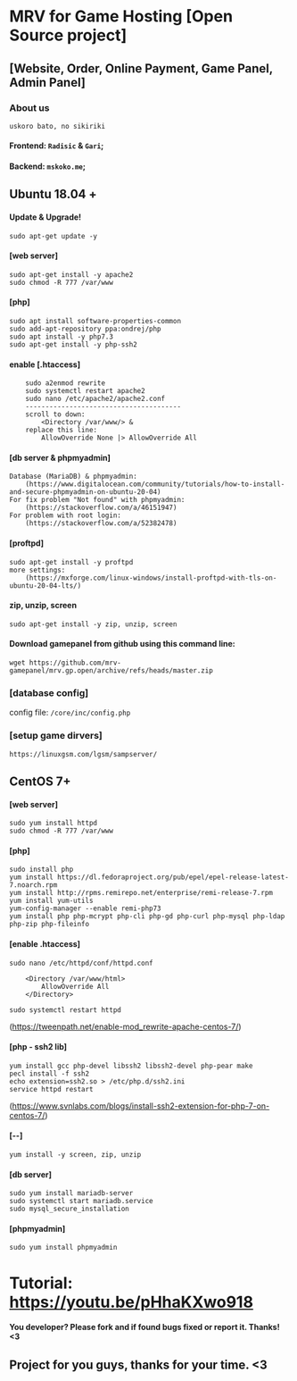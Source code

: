 # MRV for Game Hosting [Open Source project] 
## [Website, Order, Online Payment, Game Panel, Admin Panel]

### About us
``uskoro bato, no sikiriki``

#### Frontend: `Radisic` & `Gari`;
#### Backend: `mskoko.me`;


## Ubuntu 18.04 +

#### Update & Upgrade!
	sudo apt-get update -y

#### [web server]
	sudo apt-get install -y apache2
	sudo chmod -R 777 /var/www

#### [php]
	sudo apt install software-properties-common
	sudo add-apt-repository ppa:ondrej/php
	sudo apt install -y php7.3
	sudo apt-get install -y php-ssh2

#### enable [.htaccess]
		sudo a2enmod rewrite
		sudo systemctl restart apache2
		sudo nano /etc/apache2/apache2.conf
		---------------------------------------
		scroll to down:
			<Directory /var/www/> &
		replace this line:
			AllowOverride None |> AllowOverride All

#### [db server & phpmyadmin]
	Database (MariaDB) & phpmyadmin:
		(https://www.digitalocean.com/community/tutorials/how-to-install-and-secure-phpmyadmin-on-ubuntu-20-04)
	For fix problem "Not found" with phpmyadmin:
		(https://stackoverflow.com/a/46151947)
	For problem with root login:
		(https://stackoverflow.com/a/52382478)

#### [proftpd]
	sudo apt-get install -y proftpd
	more settings:
		(https://mxforge.com/linux-windows/install-proftpd-with-tls-on-ubuntu-20-04-lts/)

#### zip, unzip, screen
``sudo apt-get install -y zip, unzip, screen``

#### Download gamepanel from github using this command line:
``wget https://github.com/mrv-gamepanel/mrv.gp.open/archive/refs/heads/master.zip``

### [database config]
config file: ``/core/inc/config.php``

### [setup game dirvers]
``https://linuxgsm.com/lgsm/sampserver/``





## CentOS 7+

#### [web server]
	sudo yum install httpd
	sudo chmod -R 777 /var/www

#### [php]
	sudo install php
	yum install https://dl.fedoraproject.org/pub/epel/epel-release-latest-7.noarch.rpm
	yum install http://rpms.remirepo.net/enterprise/remi-release-7.rpm
	yum install yum-utils
	yum-config-manager --enable remi-php73
	yum install php php-mcrypt php-cli php-gd php-curl php-mysql php-ldap php-zip php-fileinfo

#### [enable .htaccess]
	sudo nano /etc/httpd/conf/httpd.conf
	
		<Directory /var/www/html>
			AllowOverride All
		</Directory>
	
	sudo systemctl restart httpd
(https://tweenpath.net/enable-mod_rewrite-apache-centos-7/)


#### [php - ssh2 lib]
	yum install gcc php-devel libssh2 libssh2-devel php-pear make
	pecl install -f ssh2
	echo extension=ssh2.so > /etc/php.d/ssh2.ini
	service httpd restart
(https://www.svnlabs.com/blogs/install-ssh2-extension-for-php-7-on-centos-7/)

#### [--]
	yum install -y screen, zip, unzip

#### [db server]
	sudo yum install mariadb-server
	sudo systemctl start mariadb.service
	sudo mysql_secure_installation

#### [phpmyadmin]
	sudo yum install phpmyadmin

# Tutorial: https://youtu.be/pHhaKXwo918


#### You developer? Please fork and if found bugs fixed or report it. Thanks! <3

## Project for you guys, thanks for your time. <3
